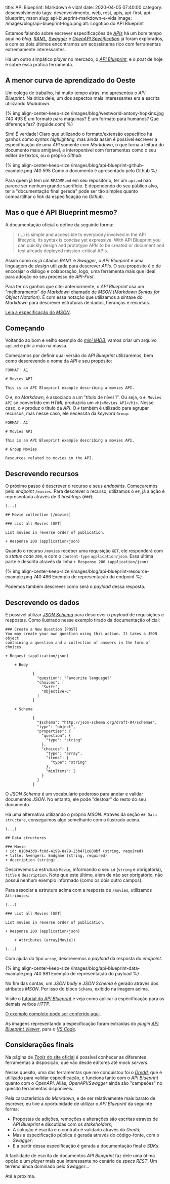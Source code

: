 title: API Blueprint: Markdown é vida!
date: 2020-04-05 07:40:00
category: desenvolvimento
tags: desenvolvimento, web, rest, apis, api-first, api-blueprint, mson
slug: api-blueprint-markdown-e-vida
image: /images/blog/api-blueprint-logo.png
alt: Logotipo do API Blueprint

Estamos falando sobre escrever especificações de [_APIs_]({tag}apis "Leia mais sobre APIs")
há um bom tempo aqui no _blog_. [_RAML_]({tag}raml "Leia mais sobre RAML"),
[_Swagger_]({tag}swagger "Leia mais sobre Swagger") e
[_OpenAPI Specification_]({tag}oai "Leia mais sobre OpenAPI") já foram explorados, e
com os dois últimos encontramos um ecossistema rico com ferramentas extremamente
interessantes.

<!-- PELICAN_END_SUMMARY -->

Há um outro simpático _player_ no mercado, o [_API Blueprint_](https://apiblueprint.org/ "Visite a página oficial do projeto"),
e o _post_ de hoje é sobre essa prática ferramenta.

## A menor curva de aprendizado do Oeste

Um colega de trabalho, há muito tempo atrás, me apresentou o _API Blueprint_. Na
ótica dele, um dos aspectos mais interessantes era a escrita utilizando _Markdown_.

{% img align-center-keep-size /images/blog/westworld-antony-hopkins.jpg 740 493 É um formato para máquinas? É um formato para humanos? Que diferença faz? (tvguide.com) %}

Sim! É verdade! Claro que utilizando o formato/extensão específico há ganhos
como _syntax highlighting_, mas ainda assim é possível escrever a especificação de uma _API_ somente
com _Markdown_, o que torna a leitura do documento mais amigável, e interoperável com ferramentas
como o seu editor de textos, ou o próprio _Github_.

{% img align-center-keep-size /images/blog/api-blueprint-github-example.png 740 595 Como o documento é apresentado pelo Github %}

Para quem já tem um `README.md` em seu repositório, ter um `api.md` não parece ser
nenhum grande sacrifício. E dependendo do seu público alvo, ter a "documentação final gerada"
pode ser tão simples quanto compartilhar o _link_ da especificação no _Github_.

## Mas o que é API Blueprint mesmo?

A documentação oficial o define da seguinte forma:

> (...) is simple and accessible to everybody involved in the API lifecycle. Its syntax is concise yet expressive. With API Blueprint you can quickly design and prototype APIs to be created or document and test already deployed mission-critical APIs.

Assim como os já citados _RAML_ e _Swagger_, o _API Blueprint_ é uma linguagem de _design_ utilizada para
descrever _APIs_. O seu propósito é o de encorajar o diálogo e colaboração, logo, uma ferramenta
mais que ideal para adoção no seu processo de _API-First_.

Para ter os ganhos que citei anteriormente, o _API Blueprint_ usa um "melhoramento" do _Markdown_
chamado de _MSON_ (_Markdown Syntax for Object Notation_). É com essa notação que utilizamos a síntaxe
do _Markdown_ para descrever estruturas de dados, heranças e recursos.

[Leia a especificação do _MSON_](https://github.com/apiaryio/mson/blob/master/MSON%20Specification.md "Leia no Github").

## Começando

Voltando ao bom e velho exemplo do [_mini IMDB_]({filename}rest-parte-2.md "REST: Parte 2"), vamos criar um arquivo `api.md`
e pôr a mão na massa.

Começamos por definir qual versão do _API Blueprint_ utilizaremos, bem como descrevendo o nome da _API_ e seu propósito:

```text
FORMAT: A1

# Movies API

This is an API Blueprint example describing a movies API.
```

O `#`, no _Markdown_, é associado a um "título de nível 1". Ou seja, o `# Movies API` se convertido em _HTML_ produziria um `<h1>Movies API</h1>`.
Nesse caso, o `#` produz o título da _API_. O `#` também é utilizado para agrupar recursos, mas nesse caso, ele necessita da _keyword_
`Group`:

```text
FORMAT: A1

# Movies API

This is an API Blueprint example describing a movies API.

# Group Movies

Resources related to movies in the API.
```

## Descrevendo recursos

O próximo passo é descrever o recurso e seus _endpoints_. Começaremos pelo
_endpoint_ `/movies`. Para descrever o recurso, utilizamos o `##`, já a ação
é representada através de 3 _hashtags_ (`###`):

```text
(...)

## Movie collection [/movies]

### List all Movies [GET]

List movies in reverse order of publication.

+ Response 200 (application/json)
```

Quando o recurso `/movies` receber uma requisição `GET`, ele responderá com
o _status code_ `200`, e com o `content-type` `application/json`. Essa última
parte é descrita através da linha `+ Response 200 (application/json)`.

{% img align-center-keep-size /images/blog/api-blueprint-resource-example.png 740 486 Exemplo de representação do endpoint %}

Podemos também descrever como será o _payload_ dessa resposta.

## Descrevendo os dados

É possível utilizar [_JSON Schema_](https://json-schema.org/ "A vocabulary that allows you to annotate and validate JSON documents")
para descrever o _payload_ de requisições e respostas. Como ilustrado nesse exemplo tirado da documentação oficial:

```text
### Create a New Question [POST]
You may create your own question using this action. It takes a JSON object
containing a question and a collection of answers in the form of choices.

+ Request (application/json)

    + Body

            {
              "question": "Favourite language?"
              "choices": [
                "Swift",
                "Objective-C"
              ]
            }

    + Schema

            {
              "$schema": "http://json-schema.org/draft-04/schema#",
              "type": "object",
              "properties": {
                "question": {
                  "type": "string"
                },
                "choices": {
                  "type": "array",
                  "items": {
                    "type": "string"
                  },
                  "minItems": 2
                }
              }
            }
```

O _JSON Schema_ é um vocabulário poderoso para anotar e validar documentos _JSON_. No entanto, ele pode "destoar" do resto do seu documento.

Há uma alternativa utilizando o próprio _MSON_. Através da seção `## Data structure`, conseguimos algo semelhante com o ilustrado acima.

```text
(...)

## Data structures

### Movie
+ id: 810b43d0-fc0d-4199-8a79-25b471c880bf (string, required)
+ title: Avengers: Endgame (string, required)
+ description (string)
```

Descrevemos a estrutura `Movie`, informando o seu `id` (`string` e obrigatória),
`title` e `description`. Note que este último, além de não ser obrigatório, não
possui nenhum exemplo informado (como os dois outro campos).

Para associar a estrutura acima com a resposta de `/movies`, utilizamos
`Attributes`:

```text
(...)

### List all Movies [GET]

List movies in reverse order of publication.

+ Response 200 (application/json)

    + Attributes (array[Movie])

(...)
```

Com ajuda do tipo `array`, descrevemos o _payload_ da resposta do _endpoint_.

{% img align-center-keep-size /images/blog/api-blueprint-data-example.png 740 981 Exemplo de representação do payload %}

No fim das contas, um _JSON body_ e _JSON Schema_ é gerado através dos
atributos _MSON_. Por isso do bloco `Schema`, exibido na imagem acima.

Visite o [tutorial do _API Blueprint_](https://apiblueprint.org/documentation/tutorial.html "Tutorial com demais verbos")
e veja como aplicar a especificação para os demais verbos _HTTP_.

[O exemplo completo pode ser conferido aqui](https://gist.github.com/kplaube/8cb39a98e0a2892412f060ad6c61704b "Veja o exemplo completo no Gist").

As imagens representando a especificação foram extraídas do _plugin_ [_API Blueprint Viewer_](https://marketplace.visualstudio.com/items?itemName=develiteio.api-blueprint-viewer), para o [_VS Code_]({tag}vscode "LEia mais sobre VS Code").

## Considerações finais

Na página de [_Tools_ do site oficial](https://apiblueprint.org/tools.html "Visite o site oficial do API Blueprint") é
possível conhecer as diferentes ferramentas à disposição, que vão desde editores até _mock servers_.

Nesse quesito, uma das ferramentas que me conquistou foi o [_Dredd_](https://github.com/apiaryio/dredd "Visite o repositório no Github"),
que é utilizado para validar especificação, e funciona tanto com o _API Blueprint_ quanto com o _OpenAPI_. Aliás,
_OpenAPI_/_Swagger_ ainda são "campeões" no quesito ferramentas disponíveis.

Pela característica do _Markdown_, e de ser relativamente mais barato de escrever, eu tive a oportunidade de utilizar o _API Blueprint_
da seguinte forma:

- Propostas de adições, remoções e alterações são escritas através de _API Blueprint_ e discutidas com os _stakeholders_;
- A solução é escrita e o contrato é validado através do _Dredd_;
- Mas a especificação pública é gerada através do código-fonte, com o _Swagger_;
- E a partir dessa especificação é gerada a documentação final e _SDKs_.

A facilidade de escrita de documentos _API Blueprint_ faz dele uma ótima opção e um _player_ mais que interessante
no cenário de _specs_ _REST_. Um terreno ainda dominado pelo _Swagger_...

Até a próxima.
